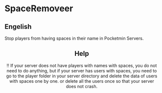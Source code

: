 # SpaceRemoveer
<h2>Engelish</h2>
<p>
Stop players from having spaces in their name in Pocketmin Servers.
</p>
  <center>
<h2>Help</h2>
<p>
‼ If your server does not have players with names with spaces, you do not need to do anything, but if your server has users with spaces, you need to go to the player folder in your server directory and delete the data of users with spaces one by one. or delete all the users once so that your server does not crash.
  </p>
</center>
